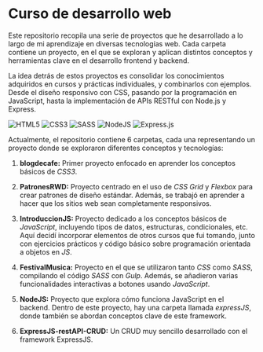 # Curso de desarrollo web
Este repositorio recopila una serie de proyectos que he desarrollado a lo largo de mi aprendizaje en diversas tecnologías web. Cada carpeta contiene un proyecto, en el que se exploran y aplican distintos conceptos y herramientas clave en el desarrollo frontend y backend.

La idea detrás de estos proyectos es consolidar los conocimientos adquiridos en cursos y prácticas individuales, y combinarlos con ejemplos. Desde el diseño responsivo con CSS, pasando por la programación en JavaScript, hasta la implementación de APIs RESTful con Node.js y Express.

![HTML5](https://img.shields.io/badge/html5-%23E34F26.svg?style=for-the-badge&logo=html5&logoColor=white) ![CSS3](https://img.shields.io/badge/css3-%231572B6.svg?style=for-the-badge&logo=css3&logoColor=white) ![SASS](https://img.shields.io/badge/SASS-hotpink.svg?style=for-the-badge&logo=SASS&logoColor=white) 	![NodeJS](https://img.shields.io/badge/node.js-6DA55F?style=for-the-badge&logo=node.js&logoColor=white) ![Express.js](https://img.shields.io/badge/express.js-%23404d59.svg?style=for-the-badge&logo=express&logoColor=%2361DAFB)

Actualmente, el repositorio contiene 6 carpetas, cada una representando un proyecto donde se exploraron diferentes conceptos y tecnologías:

1. **blogdecafe:** Primer proyecto enfocado en aprender los conceptos básicos de *CSS3*.

2. **PatronesRWD:** Proyecto centrado en el uso de *CSS Grid* y *Flexbox* para crear patrones de diseño estándar. Además, se trabajó en aprender a hacer que los sitios web sean completamente responsivos.

3. **IntroduccionJS:** Proyecto dedicado a los conceptos básicos de *JavaScript*, incluyendo tipos de datos, estructuras, condicionales, etc. Aquí decidí incorporar elementos de otros cursos que fui tomando, junto con ejercicios prácticos y código básico sobre programación orientada a objetos en *JS*.

4. **FestivalMusica:** Proyecto en el que se utilizaron tanto *CSS* como *SASS*, compilando el código *SASS* con *Gulp*. Además, se añadieron varias funcionalidades interactivas a botones usando *JavaScript*.

5. **NodeJS:** Proyecto que explora cómo funciona JavaScript en el backend. Dentro de este proyecto, hay una carpeta llamada *expressJS*, donde también se abordan conceptos clave de este framework.

6. **ExpressJS-restAPI-CRUD:** Un CRUD muy sencillo desarrollado con el framework ExpressJS.


